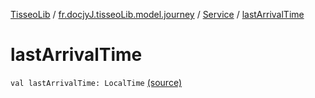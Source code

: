 [TisseoLib](../../index.md) / [fr.docjyJ.tisseoLib.model.journey](../index.md) / [Service](index.md) / [lastArrivalTime](./last-arrival-time.md)

# lastArrivalTime

`val lastArrivalTime: LocalTime` [(source)](https://github.com/docjyJ/TisseoLib/tree/master/src/main/kotlin/fr/docjyJ/tisseoLib/model/journey/Service.kt#L21)